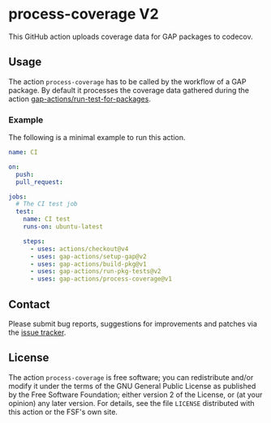 # process-coverage V2

This GitHub action uploads coverage data for GAP packages to codecov.

## Usage

The action `process-coverage` has to be called by the workflow of a GAP
package.
By default it processes the coverage data gathered during the action
[gap-actions/run-test-for-packages](https://github.com/gap-actions/run-pkg-tests).

### Example

The following is a minimal example to run this action.

```yaml
name: CI

on:
  push:
  pull_request:

jobs:
  # The CI test job
  test:
    name: CI test
    runs-on: ubuntu-latest

    steps:
      - uses: actions/checkout@v4
      - uses: gap-actions/setup-gap@v2
      - uses: gap-actions/build-pkg@v1
      - uses: gap-actions/run-pkg-tests@v2
      - uses: gap-actions/process-coverage@v1
```

## Contact
Please submit bug reports, suggestions for improvements and patches via
the [issue tracker](https://github.com/gap-actions/process-coverage/issues).

## License
The action `process-coverage` is free software; you can redistribute
and/or modify it under the terms of the GNU General Public License as published
by the Free Software Foundation; either version 2 of the License, or (at your
opinion) any later version. For details, see the file `LICENSE` distributed
with this action or the FSF's own site.
